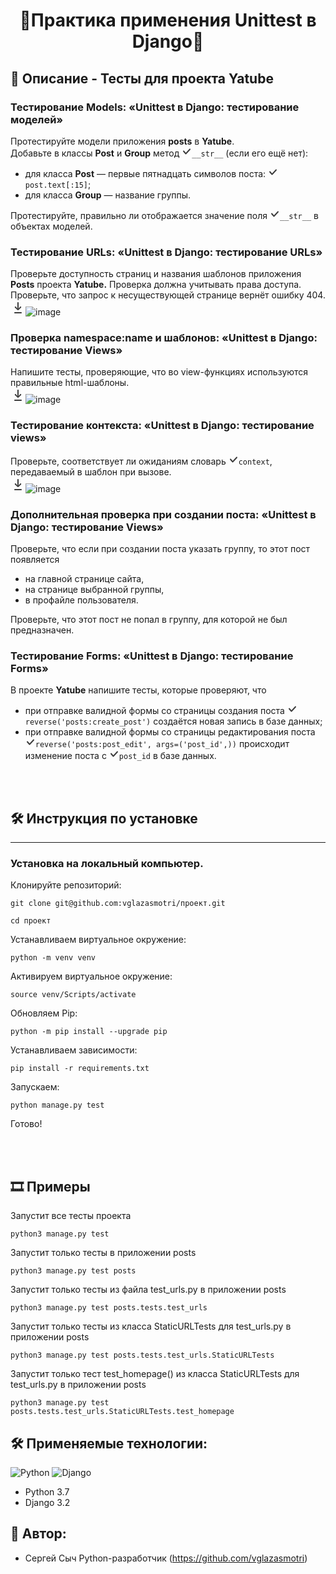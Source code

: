<h1 align=center>🌟Практика применения Unittest в Django🌟</h1>

## 📄 **Описание - Тесты для проекта Yatube**


<div class="Markdown base-markdown base-markdown_with-gallery markdown markdown_size_normal markdown_type_theory full-markdown"><h3>Тестирование Models: <strong>«</strong>Unittest в Django: тестирование моделей<strong>»</strong></h3><div class="paragraph">Протестируйте модели приложения <strong>posts</strong> в <strong>Yatube</strong>.</div><div class="paragraph">Добавьте в классы <strong>Post</strong> и <strong>Group</strong> метод <code class="code-inline code-inline_theme_light"><svg class="code-inline__check-icon" width="16" height="16" viewBox="0 0 16 16" fill="none"><path fill-rule="evenodd" clip-rule="evenodd" d="M13.6805 3.76721C14.0852 4.14301 14.1086 4.77574 13.7328 5.18046L7.23281 12.1805C7.0401 12.388 6.76842 12.5041 6.48524 12.4999C6.20206 12.4957 5.93393 12.3716 5.74744 12.1585L2.24744 8.15851C1.88375 7.74287 1.92587 7.11111 2.34151 6.74743C2.75715 6.38375 3.38891 6.42586 3.75259 6.8415L6.52208 10.0066L12.2672 3.81955C12.643 3.41484 13.2758 3.39141 13.6805 3.76721Z" fill="currentColor" fill-opacity="0.85"></path></svg><span class="code-inline__content">__str__</span></code> (если его ещё нет):</div><ul><li>для класса <strong>Post</strong> — первые пятнадцать символов поста: <code class="code-inline code-inline_theme_light"><svg class="code-inline__check-icon" width="16" height="16" viewBox="0 0 16 16" fill="none"><path fill-rule="evenodd" clip-rule="evenodd" d="M13.6805 3.76721C14.0852 4.14301 14.1086 4.77574 13.7328 5.18046L7.23281 12.1805C7.0401 12.388 6.76842 12.5041 6.48524 12.4999C6.20206 12.4957 5.93393 12.3716 5.74744 12.1585L2.24744 8.15851C1.88375 7.74287 1.92587 7.11111 2.34151 6.74743C2.75715 6.38375 3.38891 6.42586 3.75259 6.8415L6.52208 10.0066L12.2672 3.81955C12.643 3.41484 13.2758 3.39141 13.6805 3.76721Z" fill="currentColor" fill-opacity="0.85"></path></svg><span class="code-inline__content">post.text[:15]</span></code>;</li><li>для класса <strong>Group</strong> — название группы.</li></ul><div class="paragraph">Протестируйте, правильно ли отображается значение поля <code class="code-inline code-inline_theme_light"><svg class="code-inline__check-icon" width="16" height="16" viewBox="0 0 16 16" fill="none"><path fill-rule="evenodd" clip-rule="evenodd" d="M13.6805 3.76721C14.0852 4.14301 14.1086 4.77574 13.7328 5.18046L7.23281 12.1805C7.0401 12.388 6.76842 12.5041 6.48524 12.4999C6.20206 12.4957 5.93393 12.3716 5.74744 12.1585L2.24744 8.15851C1.88375 7.74287 1.92587 7.11111 2.34151 6.74743C2.75715 6.38375 3.38891 6.42586 3.75259 6.8415L6.52208 10.0066L12.2672 3.81955C12.643 3.41484 13.2758 3.39141 13.6805 3.76721Z" fill="currentColor" fill-opacity="0.85"></path></svg><span class="code-inline__content">__str__</span></code> в объектах моделей.  </div><h3>Тестирование URLs: <strong>«</strong>Unittest в Django: тестирование URLs<strong>»</strong></h3><div class="paragraph">Проверьте доступность страниц и названия шаблонов приложения <strong>Posts</strong> проекта <strong>Yatube.</strong> Проверка должна учитывать права доступа. </div><div class="paragraph">Проверьте, что запрос к несуществующей странице вернёт ошибку 404.</div><div class="paragraph"><div class="downloadable-image"><a class="downloadable-image__button" download="Image.png"><svg class="icon icon-arrows-24-download downloadable-image__icon" width="24" height="24" viewBox="0 0 24 24" fill="none"><path fill-rule="evenodd" clip-rule="evenodd" d="M12 3C11.45 3 11 3.45 11 4V10.9219C11 11.6763 11.0854 12.4276 11.254 13.1613L11.0483 13.3684L10.8331 13.0242C10.4323 12.3835 9.96022 11.7902 9.42583 11.2558L8.46 10.29C8.07 9.89999 7.44 9.89999 7.05 10.29C6.66 10.68 6.66 11.32 7.05 11.71L10.9404 15.5926C11.526 16.1769 12.474 16.1769 13.0596 15.5926L16.95 11.71C17.34 11.32 17.34 10.68 16.95 10.29C16.56 9.89999 15.93 9.89999 15.54 10.29L14.5742 11.2558C14.0398 11.7902 13.5677 12.3835 13.1669 13.0242L12.9517 13.3684L12.746 13.1613C12.9146 12.4276 13 11.6763 13 10.9219V4C13 3.45 12.55 3 12 3ZM7 19C6.44772 19 6 19.4477 6 20C6 20.5523 6.44772 21 7 21H17C17.5523 21 18 20.5523 18 20C18 19.4477 17.5523 19 17 19H7Z" fill="currentColor" fill-opacity="0.85"></path></svg></a><img src="https://pictures.s3.yandex.net:443/resources/S05_01_1629250721.png" alt="image" crossorigin="anonymous" class="image image_expandable"></div></div><h3>Проверка namespace:name и шаблонов: <strong>«</strong>Unittest в Django: тестирование Views<strong>»</strong></h3><div class="paragraph">Напишите тесты, проверяющие, что во view-функциях используются правильные html-шаблоны.</div><div class="paragraph"><div class="downloadable-image"><a class="downloadable-image__button" download="Image.png"><svg class="icon icon-arrows-24-download downloadable-image__icon" width="24" height="24" viewBox="0 0 24 24" fill="none"><path fill-rule="evenodd" clip-rule="evenodd" d="M12 3C11.45 3 11 3.45 11 4V10.9219C11 11.6763 11.0854 12.4276 11.254 13.1613L11.0483 13.3684L10.8331 13.0242C10.4323 12.3835 9.96022 11.7902 9.42583 11.2558L8.46 10.29C8.07 9.89999 7.44 9.89999 7.05 10.29C6.66 10.68 6.66 11.32 7.05 11.71L10.9404 15.5926C11.526 16.1769 12.474 16.1769 13.0596 15.5926L16.95 11.71C17.34 11.32 17.34 10.68 16.95 10.29C16.56 9.89999 15.93 9.89999 15.54 10.29L14.5742 11.2558C14.0398 11.7902 13.5677 12.3835 13.1669 13.0242L12.9517 13.3684L12.746 13.1613C12.9146 12.4276 13 11.6763 13 10.9219V4C13 3.45 12.55 3 12 3ZM7 19C6.44772 19 6 19.4477 6 20C6 20.5523 6.44772 21 7 21H17C17.5523 21 18 20.5523 18 20C18 19.4477 17.5523 19 17 19H7Z" fill="currentColor" fill-opacity="0.85"></path></svg></a><img src="https://pictures.s3.yandex.net:443/resources/Untitled_2_1629250743.png" alt="image" crossorigin="anonymous" class="image image_expandable"></div></div><h3>Тестирование контекста: <strong>«</strong>Unittest в Django: тестирование views<strong>»</strong></h3><div class="paragraph">Проверьте, соответствует ли ожиданиям словарь <code class="code-inline code-inline_theme_light"><svg class="code-inline__check-icon" width="16" height="16" viewBox="0 0 16 16" fill="none"><path fill-rule="evenodd" clip-rule="evenodd" d="M13.6805 3.76721C14.0852 4.14301 14.1086 4.77574 13.7328 5.18046L7.23281 12.1805C7.0401 12.388 6.76842 12.5041 6.48524 12.4999C6.20206 12.4957 5.93393 12.3716 5.74744 12.1585L2.24744 8.15851C1.88375 7.74287 1.92587 7.11111 2.34151 6.74743C2.75715 6.38375 3.38891 6.42586 3.75259 6.8415L6.52208 10.0066L12.2672 3.81955C12.643 3.41484 13.2758 3.39141 13.6805 3.76721Z" fill="currentColor" fill-opacity="0.85"></path></svg><span class="code-inline__content">context</span></code>, передаваемый в шаблон при вызове.</div><div class="paragraph"><div class="downloadable-image"><a class="downloadable-image__button" download="Image.png"><svg class="icon icon-arrows-24-download downloadable-image__icon" width="24" height="24" viewBox="0 0 24 24" fill="none"><path fill-rule="evenodd" clip-rule="evenodd" d="M12 3C11.45 3 11 3.45 11 4V10.9219C11 11.6763 11.0854 12.4276 11.254 13.1613L11.0483 13.3684L10.8331 13.0242C10.4323 12.3835 9.96022 11.7902 9.42583 11.2558L8.46 10.29C8.07 9.89999 7.44 9.89999 7.05 10.29C6.66 10.68 6.66 11.32 7.05 11.71L10.9404 15.5926C11.526 16.1769 12.474 16.1769 13.0596 15.5926L16.95 11.71C17.34 11.32 17.34 10.68 16.95 10.29C16.56 9.89999 15.93 9.89999 15.54 10.29L14.5742 11.2558C14.0398 11.7902 13.5677 12.3835 13.1669 13.0242L12.9517 13.3684L12.746 13.1613C12.9146 12.4276 13 11.6763 13 10.9219V4C13 3.45 12.55 3 12 3ZM7 19C6.44772 19 6 19.4477 6 20C6 20.5523 6.44772 21 7 21H17C17.5523 21 18 20.5523 18 20C18 19.4477 17.5523 19 17 19H7Z" fill="currentColor" fill-opacity="0.85"></path></svg></a><img src="https://pictures.s3.yandex.net:443/resources/Untitled_3_1629250762.png" alt="image" crossorigin="anonymous" class="image image_expandable"></div></div><h3>Дополнительная проверка при создании поста: <strong>«</strong>Unittest в Django: тестирование Views<strong>»</strong></h3><div class="paragraph">Проверьте, что если при создании поста указать группу, то этот пост появляется </div><ul><li>на главной странице сайта,</li><li>на странице выбранной группы,</li><li>в профайле пользователя.</li></ul><div class="paragraph">Проверьте, что этот пост не попал в группу, для которой не был предназначен.</div><h3>Тестирование Forms: <strong>«</strong>Unittest в Django: тестирование Forms<strong>»</strong></h3><div class="paragraph">В проекте <strong>Yatube</strong> напишите тесты, которые проверяют, что</div><ul><li>при отправке валидной формы со страницы создания поста <code class="code-inline code-inline_theme_light"><svg class="code-inline__check-icon" width="16" height="16" viewBox="0 0 16 16" fill="none"><path fill-rule="evenodd" clip-rule="evenodd" d="M13.6805 3.76721C14.0852 4.14301 14.1086 4.77574 13.7328 5.18046L7.23281 12.1805C7.0401 12.388 6.76842 12.5041 6.48524 12.4999C6.20206 12.4957 5.93393 12.3716 5.74744 12.1585L2.24744 8.15851C1.88375 7.74287 1.92587 7.11111 2.34151 6.74743C2.75715 6.38375 3.38891 6.42586 3.75259 6.8415L6.52208 10.0066L12.2672 3.81955C12.643 3.41484 13.2758 3.39141 13.6805 3.76721Z" fill="currentColor" fill-opacity="0.85"></path></svg><span class="code-inline__content">reverse('posts:create_post')</span></code> создаётся новая запись в базе данных;</li><li>при отправке валидной формы со страницы редактирования поста <code class="code-inline code-inline_theme_light"><svg class="code-inline__check-icon" width="16" height="16" viewBox="0 0 16 16" fill="none"><path fill-rule="evenodd" clip-rule="evenodd" d="M13.6805 3.76721C14.0852 4.14301 14.1086 4.77574 13.7328 5.18046L7.23281 12.1805C7.0401 12.388 6.76842 12.5041 6.48524 12.4999C6.20206 12.4957 5.93393 12.3716 5.74744 12.1585L2.24744 8.15851C1.88375 7.74287 1.92587 7.11111 2.34151 6.74743C2.75715 6.38375 3.38891 6.42586 3.75259 6.8415L6.52208 10.0066L12.2672 3.81955C12.643 3.41484 13.2758 3.39141 13.6805 3.76721Z" fill="currentColor" fill-opacity="0.85"></path></svg><span class="code-inline__content">reverse('posts:post_edit', args=('post_id',))</span></code> происходит изменение поста с <code class="code-inline code-inline_theme_light"><svg class="code-inline__check-icon" width="16" height="16" viewBox="0 0 16 16" fill="none"><path fill-rule="evenodd" clip-rule="evenodd" d="M13.6805 3.76721C14.0852 4.14301 14.1086 4.77574 13.7328 5.18046L7.23281 12.1805C7.0401 12.388 6.76842 12.5041 6.48524 12.4999C6.20206 12.4957 5.93393 12.3716 5.74744 12.1585L2.24744 8.15851C1.88375 7.74287 1.92587 7.11111 2.34151 6.74743C2.75715 6.38375 3.38891 6.42586 3.75259 6.8415L6.52208 10.0066L12.2672 3.81955C12.643 3.41484 13.2758 3.39141 13.6805 3.76721Z" fill="currentColor" fill-opacity="0.85"></path></svg><span class="code-inline__content">post_id</span></code> в базе данных.</li></ul></code></div></div>
<br>
<br>

## 🛠️ Инструкция по установке
___
### Установка на локальный компьютер.

Клонируйте репозиторий:

```
git clone git@github.com:vglazasmotri/проект.git
```

```
cd проект
```

Устанавливаем виртуальное окружение:

```
python -m venv venv
```

Активируем виртуальное окружение:
```
source venv/Scripts/activate
```

Обновляем Pip:
```
python -m pip install --upgrade pip
```
Устанавливаем зависимости:
```
pip install -r requirements.txt
```

Запускаем:
```
python manage.py test
```

Готово!


<br>
<br>

## 🎞️ Примеры



Запустит все тесты проекта
```
python3 manage.py test
```

Запустит только тесты в приложении posts
```
python3 manage.py test posts
```

Запустит только тесты из файла test_urls.py в приложении posts
```
python3 manage.py test posts.tests.test_urls
```

Запустит только тесты из класса StaticURLTests для test_urls.py в приложении posts  
```
python3 manage.py test posts.tests.test_urls.StaticURLTests
```

Запустит только тест test_homepage()
из класса StaticURLTests для test_urls.py в приложении posts 
```
python3 manage.py test posts.tests.test_urls.StaticURLTests.test_homepage
```

## 🛠️ Применяемые технологии:
![Python](https://img.shields.io/badge/python-3670A0?style=for-the-badge&logo=python&logoColor=ffdd54)
![Django](https://img.shields.io/badge/django-%23092E20.svg?style=for-the-badge&logo=django&logoColor=white)
- Python 3.7
- Django 3.2


## 💪 Автор:

- Сергей Сыч Python-разработчик (https://github.com/vglazasmotri)
